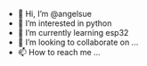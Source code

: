 - 👋 Hi, I’m @angelsue
- 👀 I’m interested in python
- 🌱 I’m currently learning esp32
- 💞️ I’m looking to collaborate on ...
- 📫 How to reach me ...

<!---
angelsue/angelsue is a ✨ special ✨ repository because its `README.md` (this file) appears on your GitHub profile.
You can click the Preview link to take a look at your changes.
--->

